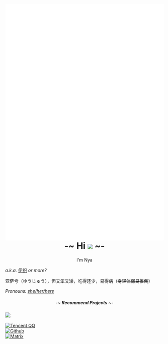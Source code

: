 <div href="#">
  <img align="right" src="github-metrics.svg" />
</div>

<h1 align="center">
    <b size="30px">-~ Hi <img src="https://media.giphy.com/media/mGcNjsfWAjY5AEZNw6/giphy.gif" width="50"> ~-</b>
</h1>

<div align="center">
    I'm Nya
</div>

  <i>a.k.a.</i> [伊织](https://lovelynya.neocities.org/) <i> or more?</i>

亚萨兮（ゆうじゅう），但又笨又矮，吃得还少，易得病（<del>身轻体弱易推倒</del>）

<i> Pronouns: [she/her/hers](https://pronoun.is/she) </i>

<h5 align="center">
    <b size="10px">-~ Recommend Projects ~-</b>
</h5>

[![](https://github-readme-stats.vercel.app/api/pin/?username=Icalingua-plus-plus&repo=Icalingua-plus-plus)](https://github.com/Icalingua-plus-plus/Icalingua-plus-plus)

<!---
我曾努力拼搏，我曾奋发进取，是否为人所知
我追求过梦想，我冲击过辉煌，或成虚无一笑
曾经热爱世界，相信一切美好，只因年少无知
真假光明黑暗，黑白正义邪恶，究竟孰是孰非
黑白本是同源，纠缠纷争不断，本应同为一家
相煎何必太急，前进后退往复，何处是我归属
你的过去无人知晓，你的历史无人证明
--->


[![Tencent QQ](https://img.shields.io/badge/-23162625368-FFC0CB?logo=tencentqq&logoColor=white&style=for-the-badge)](https://qm.qq.com/cgi-bin/qm/qr?k=xfZnhNYoyZUSlceUNqXVe48_ztJKiKnz&noverify=0)  
[![Github](https://img.shields.io/badge/-Nyaie-181717?logo=github&logoColor=white&style=for-the-badge)](https://github.com/Nyaie)  
[![Matrix](https://img.shields.io/badge/-@yuexian:matrix.org-0DBD8B?logo=matrix&logoColor=white&style=for-the-badge)](https://matrix.to/#/@yuexian:matrix.org)
